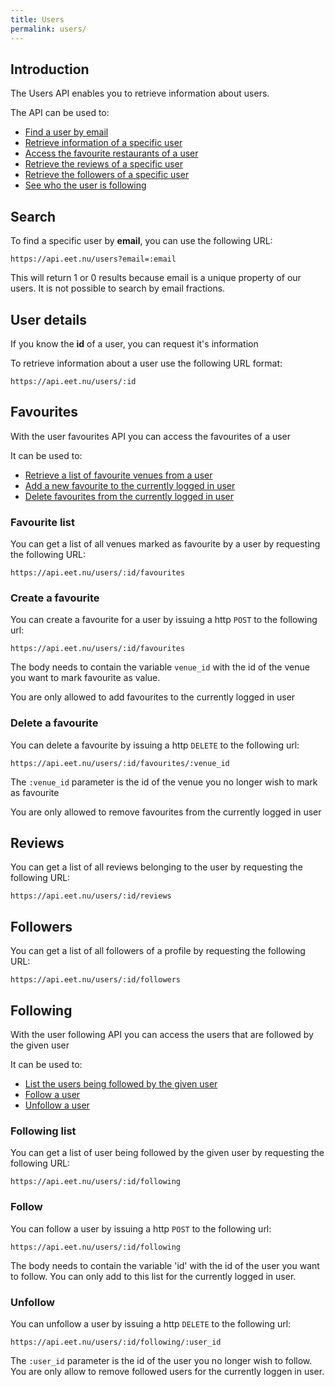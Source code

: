 ```yaml
---
title: Users
permalink: users/
---
```


## Introduction

The Users API enables you to retrieve information about users.

The API can be used to:

 * [Find a user by email](#search)
 * [Retrieve information of a specific user](#user-details)
 * [Access the favourite restaurants of a user](#favourites)
 * [Retrieve the reviews of a specific user](#reviews)
 * [Retrieve the followers of a specific user](#followers)
 * [See who the user is following](#following)

## Search

To find a specific user by **email**, you can use the following URL:

    https://api.eet.nu/users?email=:email
  
This will return 1 or 0 results because email is a unique property of our users. It is not possible to search by email fractions.

## User details

If you know the **id** of a user, you can request it's information

To retrieve information about a user use the following URL format:

    https://api.eet.nu/users/:id

## Favourites

With the user favourites API you can access the favourites of a user

It can be used to:

 * [Retrieve a list of favourite venues from a user](#favourites-list)
 * [Add a new favourite to the currently logged in user](#create-a-favourite)
 * [Delete favourites from the currently logged in user](#delete-a-favourite)

### Favourite list

You can get a list of all venues marked as favourite by a user by requesting the following URL:

    https://api.eet.nu/users/:id/favourites

### Create a favourite

You can create a favourite for a user by issuing a http `POST` to the following url:

    https://api.eet.nu/users/:id/favourites

The body needs to contain the variable `venue_id` with the id of the venue you want to mark favourite as value.

You are only allowed to add favourites to the currently logged in user

### Delete a favourite

You can delete a favourite by issuing a http `DELETE` to the following url:

    https://api.eet.nu/users/:id/favourites/:venue_id
    
The `:venue_id` parameter is the id of the venue you no longer wish to mark as favourite

You are only allowed to remove favourites from the currently logged in user

## Reviews

You can get a list of all reviews belonging to the user by requesting the following URL:

    https://api.eet.nu/users/:id/reviews
    
## Followers

You can get a list of all followers of a profile by requesting the following URL:

    https://api.eet.nu/users/:id/followers

## Following

With the user following API you can access the users that are followed by the given user

It can be used to:

 * [List the users being followed by the given user](#following-list)
 * [Follow a user](#follow)
 * [Unfollow a user](#unfollow)

### Following list

You can get a list of user being followed by the given user by requesting the following URL:

    https://api.eet.nu/users/:id/following

### Follow

You can follow a user by issuing a http `POST` to the following url:

    https://api.eet.nu/users/:id/following
  
The body needs to contain the variable 'id' with the id of the user you want to follow. You can only add to this list for the currently logged in user.
    

### Unfollow

You can unfollow a user by issuing a http `DELETE` to the following url:

    https://api.eet.nu/users/:id/following/:user_id
    
The `:user_id` parameter is the id of the user you no longer wish to follow. You are only allow to remove followed users for the currently loggen in user.
